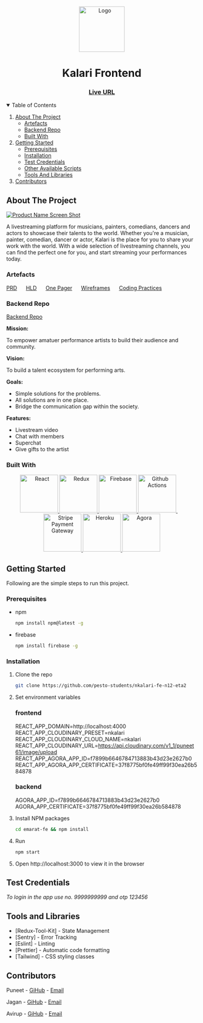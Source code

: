 <br />
<p align="center">
    <img src="https://res.cloudinary.com/kalari/image/upload/v1644114710/kalari_logo_gfxuj9.png" alt="Logo" width="120" >
</p>

<h1 align="center">Kalari Frontend</h1>
<h3 align="center">
	<a href="https://nkalari-8f0ee.web.app/">Live URL</a>
</h3>
  
<!-- TABLE OF CONTENTS -->
<details open="open">
  <summary>Table of Contents</summary>
  <ol>
    <li>
      <a href="#about-the-project">About The Project</a>
      <ul>
        <li><a href="#artefacts">Artefacts</a></li>
        <li><a href="#backend-repo">Backend Repo</a></li>
        <li><a href="#built-with">Built With</a></li>
      </ul>
    </li>
    <li>
      <a href="#getting-started">Getting Started</a>
      <ul>
        <li><a href="#prerequisites">Prerequisites</a></li>
        <li><a href="#installation">Installation</a></li>
        <li><a href="#test-credentials">Test Credentials</a></li>
        <li><a href="#other-available-scripts">Other Available Scripts</a></li>
        <li><a href="#tools-and-libraries">Tools And Libraries</a></li>
      </ul>
    </li>
    <li><a href="#contributors">Contributors</a></li>
  </ol>
</details>

<!-- ABOUT THE PROJECT -->

## About The Project

[![Product Name Screen Shot][product-screenshot]](https://nkalari-8f0ee.web.app/)

A livestreaming platform for musicians, painters, comedians, dancers and actors to showcase their talents to the world. Whether you're a musician, painter, comedian, dancer or actor, Kalari is the place for you to share your work with the world. With a wide selection of livestreaming channels, you can find the perfect one for you, and start streaming your performances today.

### Artefacts

<a href="https://drive.google.com/file/d/1GeWlJTQ7-VaQLpc-Se31_dH8Kf1n8kUa/view?usp=sharing">PRD</a>
&nbsp;&nbsp;&nbsp;&nbsp;
<a href="https://drive.google.com/file/d/1wfXcbGgDDSTDIMjHo2rQlWlYX2FSgtwj/view?usp=sharing">HLD</a>
&nbsp;&nbsp;&nbsp;&nbsp;
<a href="https://drive.google.com/file/d/1YabDlAU6MeRzFvw3qotHrL2CxlqkCiEA/view?usp=sharing">One Pager</a>
&nbsp;&nbsp;&nbsp;&nbsp;
<a href="https://drive.google.com/file/d/1VhLwtQEiYDabaPfq7dHEWbr2DseD71Ce/view?usp=sharing">Wireframes</a>
&nbsp;&nbsp;&nbsp;&nbsp;
<a href="https://drive.google.com/file/d/1rL3K0NTI91a6QQmy0J6BE9FFQSvwDgVY/view?usp=sharing">Coding Practices</a>

### Backend Repo

[Backend Repo](https://github.com/pesto-students/nkalari-be-n12-eta2)

**Mission:**

To empower amatuer performance artists to build their audience and community.

**Vision:**

To build a talent ecosystem for performing arts.

**Goals:**

-  Simple solutions for the problems.
- All solutions are in one place.
- Bridge the communication gap within the society.

**Features:**

- Livestream video
- Chat with members
- Superchat
- Give gifts to the artist

### Built With

<p align="center">
	<a href="https://reactjs.org/">
		<img src="https://res.cloudinary.com/emarat/image/upload/h_150/v1631867520/react-logo_aiqchy.png" title="React" height="100">
	</a>
	<a href="https://redux.js.org/">
		<img src="https://res.cloudinary.com/emarat/image/upload/h_150/v1631867520/redux-logo_g2vd7e.png" title="Redux" height="100">
	</a>
	<a href="https://firebase.google.com/">
		<img src="https://res.cloudinary.com/emarat/image/upload/h_150/v1631803785/firebase-logo_v8dzdj.png" title="Firebase" height="100">
	</a>
	<a href="https://github.com/features/actions">
		<img src="https://res.cloudinary.com/emarat/image/upload/h_150/v1631867519/github-action-logo_yamrxz.png" title="Github Actions" height="100">
	</a>
	&nbsp;&nbsp;&nbsp;&nbsp;
	<a href="https://stripe.com/">
		<img src="https://upload.wikimedia.org/wikipedia/commons/thumb/b/ba/Stripe_Logo%2C_revised_2016.svg/2560px-Stripe_Logo%2C_revised_2016.svg.png" title="Stripe Payment Gateway" height="100">
	</a>
	<a href="https://www.heroku.com/">
		<img src="https://upload.wikimedia.org/wikipedia/commons/thumb/e/ec/Heroku_logo.svg/2560px-Heroku_logo.svg.png" title="Heroku" height="100">
	</a>
  <a href="https://www.agora.io/en/">
		<img src="https://res.cloudinary.com/crunchbase-production/image/upload/c_lpad,f_auto,q_auto:eco,dpr_1/p49ujxdbaurplycovgrx" title="Agora" height="100">
	</a>
</p>

<!-- GETTING STARTED -->

## Getting Started

Following are the simple steps to run this project.

### Prerequisites

- npm
  ```sh
  npm install npm@latest -g
  ```

- firebase
  ```sh
  npm install firebase -g
  ```

### Installation

1. Clone the repo
   ```sh
   git clone https://github.com/pesto-students/nkalari-fe-n12-eta2
   ```
2. Set environment variables

    ### frontend
    REACT_APP_DOMAIN=http://localhost:4000
    REACT_APP_CLOUDINARY_PRESET=nkalari
    REACT_APP_CLOUDINARY_CLOUD_NAME=nkalari
    REACT_APP_CLOUDINARY_URL=https://api.cloudinary.com/v1_1/puneet61/image/upload
    REACT_APP_AGORA_APP_ID=f7899b6646784713883b43d23e2627b0
    REACT_APP_AGORA_APP_CERTIFICATE=37f8775bf0fe49ff99f30ea26b584878

    ### backend
    AGORA_APP_ID=f7899b6646784713883b43d23e2627b0
    AGORA_APP_CERTIFICATE=37f8775bf0fe49ff99f30ea26b584878

3. Install NPM packages
   ```sh
   cd emarat-fe && npm install
   ```
4. Run
   ```sh
   npm start
   ```
5. Open http://localhost:3000 to view it in the browser


## Test Credentials

*To login in the app use no. 9999999999 and otp 123456*  

## Tools and Libraries 

- [Redux-Tool-Kit] - State Management
- [Sentry] - Error Tracking
- [Eslint] - Linting
- [Prettier] - Automatic code formatting
- [Tailwind] - CSS styling classes

<!-- Contributors -->

## Contributors

Puneet - [GiHub](https://github.com/puneettiwari61) - [Email](mailto:puneettiwari61@gmail.com)

Jagan - [GiHub](https://github.com/jagan607) - [Email](mailto:jaganmohan19972016@gmail.com)

Avirup - [GiHub](https://github.com/axios047) - [Email](mailto:axios47@gmail.com)

<!-- MARKDOWN LINKS & IMAGES -->
<!-- https://www.markdownguide.org/basic-syntax/#reference-style-links -->

[product-screenshot]: https://res.cloudinary.com/kalari/image/upload/v1644116161/Screenshot_2022-02-06_082548_kstljw.png